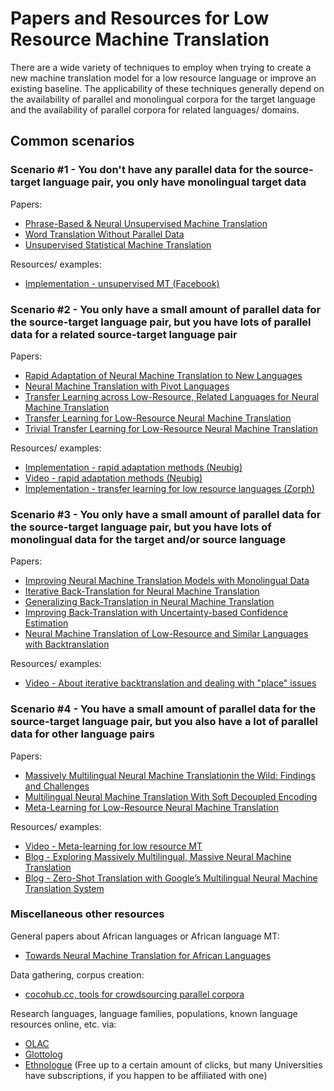 # Papers and Resources for Low Resource Machine Translation 

There are a wide variety of techniques to employ when trying to create a new machine translation model for a low resource language or improve an existing baseline. The applicability of these techniques generally depend on the availability of parallel and monolingual corpora for the target language and the availability of parallel corpora for related languages/ domains.

## Common scenarios

### Scenario #1 - You don't have any parallel data for the source-target language pair, you only have monolingual target data

Papers:

- [Phrase-Based & Neural Unsupervised Machine Translation](https://aclweb.org/anthology/D18-1549)
- [Word Translation Without Parallel Data](https://arxiv.org/abs/1710.04087)
- [Unsupervised Statistical Machine Translation](https://paperswithcode.com/paper/unsupervised-statistical-machine-translation)

Resources/ examples:

- [Implementation - unsupervised MT (Facebook)](https://github.com/facebookresearch/UnsupervisedMT)

### Scenario #2 - You only have a small amount of parallel data for the source-target language pair, but you have lots of parallel data for a related source-target language pair

Papers:

- [Rapid Adaptation of Neural Machine Translation to New Languages](https://arxiv.org/abs/1808.04189)
- [Neural Machine Translation with Pivot Languages](https://arxiv.org/abs/1611.04928)
- [Transfer Learning across Low-Resource, Related Languages for Neural Machine Translation](https://arxiv.org/abs/1708.09803)
- [Transfer Learning for Low-Resource Neural Machine Translation](https://arxiv.org/pdf/1604.02201v1.pdf)
- [Trivial Transfer Learning for Low-Resource Neural Machine Translation](https://arxiv.org/abs/1809.00357)

Resources/ examples:

- [Implementation - rapid adaptation methods (Neubig)](https://github.com/neubig/rapid-adaptation)
- [Video - rapid adaptation methods (Neubig)](https://vimeo.com/305207187)
- [Implementation - transfer learning for low resource languages (Zorph)](https://github.com/isi-nlp/Zoph_RNN)

### Scenario #3 - You only have a small amount of parallel data for the source-target language pair, but you have lots of monolingual data for the target and/or source language

Papers:

- [Improving Neural Machine Translation Models with Monolingual Data](https://arxiv.org/abs/1511.06709)
- [Iterative Back-Translation for Neural Machine Translation](https://www.semanticscholar.org/paper/Iterative-Back-Translation-for-Neural-Machine-Hoang-Koehn/0669f0a031cfaada55841e5962eb6796d4e94971)
- [Generalizing Back-Translation in Neural Machine Translation](https://www.semanticscholar.org/paper/Generalizing-Back-Translation-in-Neural-Machine-Gra%C3%A7a-Kim/9a127a2903fb3dff2a480e82dd18fcf331333caa)
- [Improving Back-Translation with Uncertainty-based Confidence Estimation](https://www.semanticscholar.org/paper/Improving-Back-Translation-with-Uncertainty-based-Wang-Liu/dae35736329852c83d32cefd66448dc73cd73368)
- [Neural Machine Translation of Low-Resource and Similar Languages with Backtranslation](https://www.semanticscholar.org/paper/Neural-Machine-Translation-of-Low-Resource-and-with-Przystupa-Abdul-Mageed/19d9226a98066ef32b4c727a9992dbfbec7dbffc)

Resources/ examples:

- [Video - About iterative backtranslation and dealing with "place" issues](https://youtu.be/5A6MlGfZni0)

### Scenario #4 - You have a small amount of parallel data for the source-target language pair, but you also have a lot of parallel data for other language pairs

Papers:

- [Massively Multilingual Neural Machine Translationin the Wild: Findings and Challenges](https://arxiv.org/pdf/1907.05019.pdf)
- [Multilingual Neural Machine Translation With Soft Decoupled Encoding](https://arxiv.org/abs/1902.03499)
- [Meta-Learning for Low-Resource Neural Machine Translation](https://arxiv.org/pdf/1808.08437.pdf)

Resources/ examples:

- [Video - Meta-learning for low resource MT](https://vimeo.com/306147573)
- [Blog - Exploring Massively Multilingual, Massive Neural Machine Translation](https://ai.googleblog.com/2019/10/exploring-massively-multilingual.html)
- [Blog - Zero-Shot Translation with Google’s Multilingual Neural Machine Translation System](https://ai.googleblog.com/2016/11/zero-shot-translation-with-googles.html)

### Miscellaneous other resources

General papers about African languages or African language MT:

- [Towards Neural Machine Translation for African Languages](https://arxiv.org/abs/1811.05467)

Data gathering, corpus creation:

- [cocohub.cc, tools for crowdsourcing parallel corpora](https://cocohub.cc/)

Research languages, language families, populations, known language resources online, etc. via:

- [OLAC](http://www.language-archives.org/)
- [Glottolog](https://glottolog.org/)
- [Ethnologue](https://www.ethnologue.com/) (Free up to a certain amount of clicks, but many Universities have subscriptions, if you happen to be affiliated with one)
